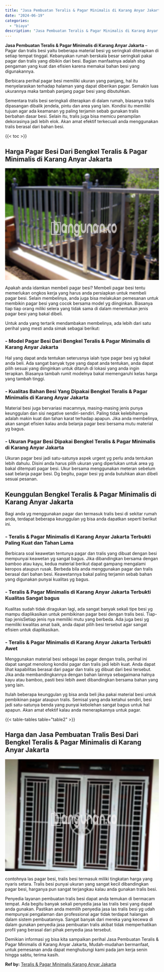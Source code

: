 ```yaml
---
title: "Jasa Pembuatan Teralis & Pagar Minimalis di Karang Anyar Jakarta"
date: "2024-06-19"
categories: 
  - "biaya"
description: "Jasa Pembuatan Teralis & Pagar Minimalis di Karang Anyar Jakarta. Demikian informasi yg bisa kita sampaikan perihal Jasa Pembuatan Teralis & Pagar Minimalis..."
---
```


**Jasa Pembuatan Teralis & Pagar Minimalis di Karang Anyar Jakarta** – Pagar dan tralis besi yaitu beberapa material besi yg seringkali diterapkan di setiap tempat tinggal. Kebanyakan rumah berskala besar seringkali pakai pagar dan tralis yang dibikin dari besi. Bagian manfaatnya adalah sbg pengaman yang kuat dan efisien karena memakai bahan besi yang digunakannya.

Berbicara perihal pagar besi memiliki ukuran yang panjang, hal itu menyelaraskan terhadap halaman yang dapat diberikan pagar. Semakin luas ukurannya maka tambah panjang pagar besi yang dibutuhkan.

Sementara tralis besi seringkali diterapkan di dalam rumah, biasanya tralis dipasangan dibalik jendela, pintu dan area yang lain. Kondisi itu memiliki tujuan agar ada keamanan yg paling terjamin sebab gunakan tralis berbahan dasar besi. Selain itu, tralis juga bisa memicu penampilan dekorasinya jadi lebih elok. Akan amat efektif terkecuali anda menggunakan tralis berasal dari bahan besi.

{{< toc >}}

## Harga Pagar Besi Dari Bengkel Teralis & Pagar Minimalis di Karang Anyar Jakarta

![Jasa Pembuatan Teralis & Pagar Minimalis di Karang Anyar Jakarta](/images/pagar-minimalis-murah-66.png)

Apakah anda idamkan membeli pagar besi? Membeli pagar besi tentu memerlukan ongkos kerja yang harus anda persiapkan untuk membeli pagar besi. Selain membelinya, anda juga bisa melakukan pemesanan untuk membikin pagar besi yang cocok bersama model yg diinginkan. Biasanya tiap tiap orang miliki selera yang tidak sama di dalam menentukan jenis pagar besi yang bakal dibeli.

Untuk anda yang tertarik mendambakan membelinya, ada lebih dari satu perihal yang mesti anda simak sebagai berikut:
### \- Model Pagar Besi Dari Bengkel Teralis & Pagar Minimalis di Karang Anyar Jakarta

Hal yang dapat anda tentukan seterusnya ialah type pagar besi yg bakal anda beli. Ada sangat banyak type yang dapat anda tentukan, anda dapat pilih sesuai yang diinginkan untuk ditaruh di lokasi yang anda ingin terapkan. Biasanya tambah rumit modelnya bakal memengaruhi kelas harga yang tambah tinggi.

### \- Kualitas Bahan Besi Yang Dipakai Bengkel Teralis & Pagar Minimalis di Karang Anyar Jakarta

Material besi juga bervariasi macamnya, masing-masing jenis punya keunggulan dan sisi negative sendiri-sendiri. Paling tidak kelebihannya adalah makin kuat dan tahan karat terhadap apapun. Jika anda membelinya, akan sangat efisien kalau anda belanja pagar besi bersama mutu material yg bagus.

### \- Ukuran Pagar Besi Dipakai Bengkel Teralis & Pagar Minimalis di Karang Anyar Jakarta

Ukuran pagar besi jadi satu-satunya aspek urgent yg perlu anda tentukan lebih dahulu. Disini anda harus pilih ukuran yang diperlukan untuk area yg bakal ditempati pagar besi. Ukur bersama menggunakan meteran sebelum saat belanja pagar besi. Dg begitu, pagar besi yg anda butuhkan akan dibeli sesuai pesanan.

## Keunggulan Bengkel Teralis & Pagar Minimalis di Karang Anyar Jakarta

Bagi anda yg menggunakan pagar dan termasuk tralis besi di sekitar rumah anda, terdapat beberapa keunggulan yg bisa anda dapatkan seperti berikut ini.

### \- Teralis & Pagar Minimalis di Karang Anyar Jakarta Terbukti Paling Kuat dan Tahan Lama

Berbicara soal keawetan tentunya pagar dan tralis yang dibuat dengan besi mempunyai keawetan yg sangat bagus. Jika dibandingkan bersama dengan bamboo atau kayu, kedua material berikut dapat gampang mengalami keropos ataupun rusak. Berbeda bila anda menggunakan pagar dan tralis berasal dari bahan besi. Keawetannya bakal paling terjamin sebab bahan yang digunakan punyai kualitas yg bagus.

### \- Teralis & Pagar Minimalis di Karang Anyar Jakarta Terbukti Kualitas Sangat bagus

Kualitas sudah tidak diragukan lagi, ada sangat banyak sekali tipe besi yg mampu diaplikasikan untuk pembikinan pagar besi dengan tralis besi. Tiap-tiap jenisSetiap jenis nya memiliki mutu yang berbeda. Ada juga besi yg memiliki kwalitas amat baik, anda dapat pilih besi tersebut agar sangat efisien untuk diaplikasikan.

### \- Teralis & Pagar Minimalis di Karang Anyar Jakarta Terbukti Awet

Menggunakan material besi sebagai las pagar dengan tralis, perihal ini dapat sangat menolong kondisi pagar dan tralis jadi lebih kuat. Anda dapat lihat kapabilitas berasal dari pagar dan tralis yg dibuat dari besi tersebut. Jika anda membandingkannya dengan bahan lainnya sebagaimana halnya kayu atau bamboo, pasti besi lebih awet dibandingkan bersama bahan yang yang lain.

Itulah beberapa keunggulan yg bisa anda beli jika pakai material besi untuk pembikinan pagar ataupun tralis. Semisal yang anda ketahui sendiri, besi jadi satu-satunya benda yang punyai kebolehan sangat bagus untuk hal apapun. Akan amat efektif kalau anda menerapkannya untuk pagar.

{{< table-tables table="table2" >}}

## Harga dan Jasa Pembuatan Tralis Besi Dari Bengkel Teralis & Pagar Minimalis di Karang Anyar Jakarta

![Jasa Pembuatan Teralis & Pagar Minimalis di Karang Anyar Jakarta](/images/teralis-minimalis-murah-17.png)

contohnya las pagar besi, tralis besi termasuk miliki tingkatan harga yang nyaris setara. Tralis besi punyai ukuran yang sangat kecil dibandingkan pagar besi, harganya pun sangat terjangkau kalau anda gunakan tralis besi.

Penyedia layanan pembuatan tralis besi dapat anda temukan di bermacam tempat. Ada begitu banyak sekali penyedia jasa las tralis besi yang dapat anda gunakan. Pastikan anda memilih penyedia jasa las tralis besi yg udah mempunyai pengalaman dan professional agar tidak terdapat halangan dalam sistem pembuatannya. Sangat banyak dari mereka yang kecewa di dalam gunakan penyedia jasa pembuatan tralis akibat tidak memperhatikan profil yang berasal dari pihak penyedia jasa tersebut.

Demikian informasi yg bisa kita sampaikan perihal Jasa Pembuatan Teralis & Pagar Minimalis di Karang Anyar Jakarta, Mudah-mudahan bermanfaat, untuk pemesanan anda dapat menghubungi kami pada jam kerja senin hingga sabtu, terima kasih.

**Ref by:** [Teralis & Pagar Minimalis Karang Anyar Jakarta](https://id.wikipedia.org/wiki/Teralis)
